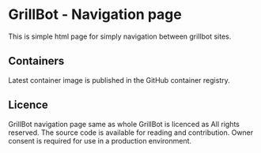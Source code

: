 # GrillBot - Navigation page

This is simple html page for simply navigation between grillbot sites.

## Containers

Latest container image is published in the GitHub container registry.

## Licence

GrillBot navigation page same as whole GrillBot is licenced as All rights reserved. The source code is available for reading and contribution. Owner consent is required for use in a production environment.
